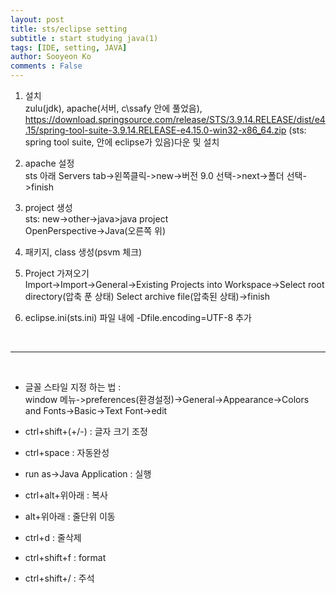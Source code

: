 ```yaml
---
layout: post
title: sts/eclipse setting
subtitle : start studying java(1)
tags: [IDE, setting, JAVA]
author: Sooyeon Ko
comments : False
---
```


1. 설치<br>
zulu(jdk), apache(서버, c\ssafy 안에 풀었음), 
https://download.springsource.com/release/STS/3.9.14.RELEASE/dist/e4.15/spring-tool-suite-3.9.14.RELEASE-e4.15.0-win32-x86_64.zip (sts: spring tool suite, 안에 eclipse가 있음)다운 및 설치

2. apache 설정<br>
sts 아래 Servers tab->왼쪽클릭->new->버전 9.0 선택->next->폴더 선택->finish

3. project 생성<br>
sts: new->other->java>java project<br>
OpenPerspective->Java(오른쪽 위)<br>

4. 패키지, class 생성(psvm 체크)

5. Project 가져오기<br>
Import->Import->General->Existing Projects into Workspace->Select root directory(압축 푼 상태) Select archive file(압축된 상태)->finish

6. eclipse.ini(sts.ini) 파일 내에 -Dfile.encoding=UTF-8 추가

<br>
<hr>
<br>

- 글꼴 스타일 지정 하는 법 : <br>window 메뉴->preferences(환경설정)->General->Appearance->Colors and Fonts->Basic->Text Font->edit

- ctrl+shift+(+/-) : 글자 크기 조정

- ctrl+space : 자동완성<br>
- run as->Java Application : 실행

- ctrl+alt+위아래 : 복사
- alt+위아래 : 줄단위 이동
- ctrl+d : 줄삭제
- ctrl+shift+f : format
- ctrl+shift+/ : 주석
